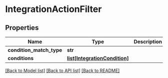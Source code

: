 # IntegrationActionFilter

## Properties
Name | Type | Description | Notes
------------ | ------------- | ------------- | -------------
**condition_match_type** | **str** |  | [optional] 
**conditions** | [**list[IntegrationCondition]**](IntegrationCondition.md) |  | [optional] 

[[Back to Model list]](../README.md#documentation-for-models) [[Back to API list]](../README.md#documentation-for-api-endpoints) [[Back to README]](../README.md)


